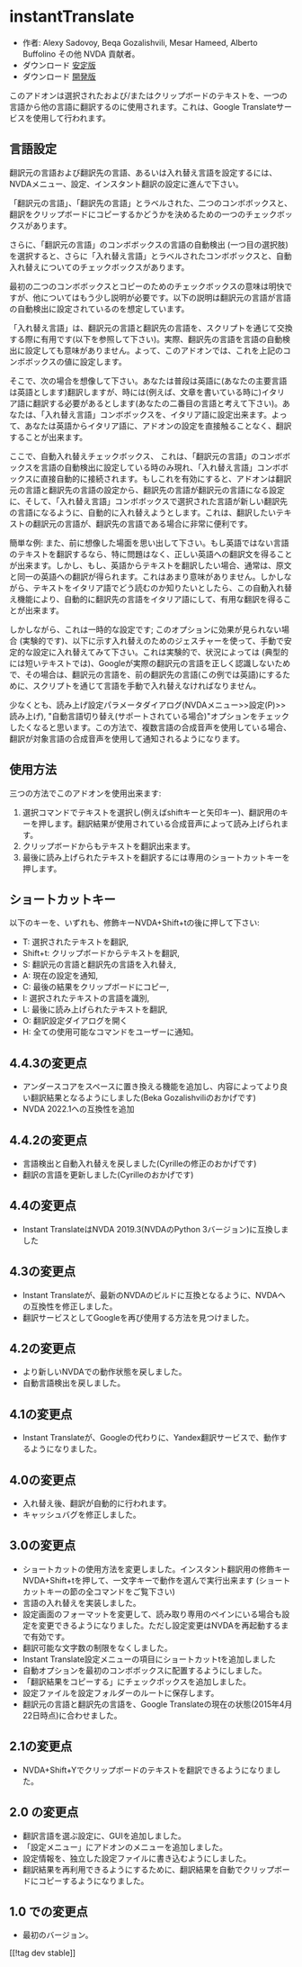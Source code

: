 # instantTranslate #

* 作者: Alexy Sadovoy, Beqa Gozalishvili, Mesar Hameed, Alberto Buffolino その他
  NVDA 貢献者。
* ダウンロード [安定版][1]
* ダウンロード [開発版][2]

このアドオンは選択されたおよび/またはクリップボードのテキストを、一つの言語から他の言語に翻訳するのに使用されます。これは、Google
Translateサービスを使用して行われます。

## 言語設定 ##
翻訳元の言語および翻訳先の言語、あるいは入れ替え言語を設定するには、NVDAメニュー、設定、インスタント翻訳の設定に進んで下さい。

「翻訳元の言語」、「翻訳先の言語」とラベルされた、二つのコンボボックスと、翻訳をクリップボードにコピーするかどうかを決めるための一つのチェックボックスがあります。

さらに、「翻訳元の言語」のコンボボックスの言語の自動検出
(一つ目の選択肢)を選択すると、さらに「入れ替え言語」とラベルされたコンボボックスと、自動入れ替えについてのチェックボックスがあります。

最初の二つのコンボボックスとコピーのためのチェックボックスの意味は明快ですが、他についてはもう少し説明が必要です。以下の説明は翻訳元の言語が言語の自動検出に設定されているのを想定しています。

「入れ替え言語」は、翻訳元の言語と翻訳先の言語を、スクリプトを通じて交換する際に有用です(以下を参照して下さい)。実際、翻訳先の言語を言語の自動検出に設定しても意味がありません。よって、このアドオンでは、これを上記のコンボボックスの値に設定します。

そこで、次の場合を想像して下さい。あなたは普段は英語に(あなたの主要言語は英語とします)翻訳しますが、時には(例えば、文章を書いている時に)イタリア語に翻訳する必要があるとします(あなたの二番目の言語と考えて下さい)。あなたは、「入れ替え言語」コンボボックスを、イタリア語に設定出来ます。よって、あなたは英語からイタリア語に、アドオンの設定を直接触ることなく、翻訳することが出来ます。

ここで、自動入れ替えチェックボックス、
これは、「翻訳元の言語」のコンボボックスを言語の自動検出に設定している時のみ現れ、「入れ替え言語」コンボボックスに直接自動的に接続されます。もしこれを有効にすると、アドオンは翻訳元の言語と翻訳先の言語の設定から、翻訳先の言語が翻訳元の言語になる設定に、そして、「入れ替え言語」コンボボックスで選択された言語が新しい翻訳先の言語になるように、自動的に入れ替えようとします。これは、翻訳したいテキストの翻訳元の言語が、翻訳先の言語である場合に非常に便利です。

簡単な例:
また、前に想像した場面を思い出して下さい。もし英語ではない言語のテキストを翻訳するなら、特に問題はなく、正しい英語への翻訳文を得ることが出来ます。しかし、もし、英語からテキストを翻訳したい場合、通常は、原文と同一の英語への翻訳が得られます。これはあまり意味がありません。しかしながら、テキストをイタリア語でどう読むのか知りたいとしたら、この自動入れ替え機能により、自動的に翻訳先の言語をイタリア語にして、有用な翻訳を得ることが出来ます。

しかしながら、これは一時的な設定です; このオプションに効果が見られない場合
(実験的です)、以下に示す入れ替えのためのジェスチャーを使って、手動で安定的な設定に入れ替えてみて下さい。これは実験的で、状況によっては
(典型的には短いテキストでは)、Googleが実際の翻訳元の言語を正しく認識しないためで、その場合は、翻訳元の言語を、前の翻訳先の言語(この例では英語)にするために、スクリプトを通じて言語を手動で入れ替えなければなりません。

少なくとも、読み上げ設定パラメータダイアログ(NVDAメニュー>>設定(P)>>読み上げ), "自動言語切り替え(サポートされている場合)"オプションをチェックしたくなると思います。この方法で、複数言語の合成音声を使用している場合、翻訳が対象言語の合成音声を使用して通知されるようになります。

## 使用方法 ##
三つの方法でこのアドオンを使用出来ます:

1. 選択コマンドでテキストを選択し(例えばshiftキーと矢印キー)、翻訳用のキーを押します。翻訳結果が使用されている合成音声によって読み上げられます。
2. クリップボードからもテキストを翻訳出来ます。
3. 最後に読み上げられたテキストを翻訳するには専用のショートカットキーを押します。

## ショートカットキー ##
以下のキーを、いずれも、修飾キーNVDA+Shift+tの後に押して下さい:

* T: 選択されたテキストを翻訳,
* Shift+t: クリップボードからテキストを翻訳,
* S: 翻訳元の言語と翻訳先の言語を入れ替え,
* A: 現在の設定を通知,
* C: 最後の結果をクリップボードにコピー,
* I: 選択されたテキストの言語を識別,
* L: 最後に読み上げられたテキストを翻訳,
* O: 翻訳設定ダイアログを開く
* H: 全ての使用可能なコマンドをユーザーに通知。

## 4.4.3の変更点 ##
* アンダースコアをスペースに置き換える機能を追加し、内容によってより良い翻訳結果となるようにしました(Beka Gozalishviliのおかげです)
* NVDA 2022.1への互換性を追加

## 4.4.2の変更点 ##
* 言語検出と自動入れ替えを戻しました(Cyrilleの修正のおかげです)
* 翻訳の言語を更新しました(Cyrilleのおかげです)

## 4.4の変更点 ##
* Instant TranslateはNVDA 2019.3(NVDAのPython 3バージョン)に互換しました

## 4.3の変更点 ##
* Instant Translateが、最新のNVDAのビルドに互換となるように、NVDAへの互換性を修正しました。
* 翻訳サービスとしてGoogleを再び使用する方法を見つけました。

## 4.2の変更点 ##
* より新しいNVDAでの動作状態を戻しました。
* 自動言語検出を戻しました。

## 4.1の変更点 ##
* Instant Translateが、Googleの代わりに、Yandex翻訳サービスで、動作するようになりました。

## 4.0の変更点 ##
* 入れ替え後、翻訳が自動的に行われます。
* キャッシュバグを修正しました。

## 3.0の変更点 ##
* ショートカットの使用方法を変更しました。インスタント翻訳用の修飾キーNVDA+Shift+tを押して、一文字キーで動作を選んで実行出来ます
  (ショートカットキーの節の全コマンドをご覧下さい)
* 言語の入れ替えを実装しました。
* 設定画面のフォーマットを変更して、読み取り専用のペインにいる場合も設定を変更できるようになりました。ただし設定変更はNVDAを再起動するまで有効です。
* 翻訳可能な文字数の制限をなくしました。
* Instant Translate設定メニューの項目にショートカットtを追加しました
* 自動オプションを最初のコンボボックスに配置するようにしました。
* 「翻訳結果をコピーする」にチェックボックスを追加しました。
* 設定ファイルを設定フォルダーのルートに保存します。
* 翻訳元の言語と翻訳先の言語を、Google Translateの現在の状態(2015年4月22日時点)に合わせました。


## 2.1の変更点 ##
* NVDA+Shift+Yでクリップボードのテキストを翻訳できるようになりました。

## 2.0 の変更点 ##
* 翻訳言語を選ぶ設定に、GUIを追加しました。
* 「設定メニュー」にアドオンのメニューを追加しました。
* 設定情報を、独立した設定ファイルに書き込むようにしました。
* 翻訳結果を再利用できるようにするために、翻訳結果を自動でクリップボードにコピーするようになりました。

## 1.0 での変更点 ##
* 最初のバージョン。


[[!tag dev stable]]

[1]: https://addons.nvda-project.org/files/get.php?file=instantTranslate

[2]: https://addons.nvda-project.org/files/get.php?file=it-dev
